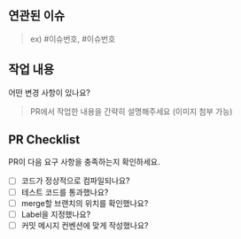 <!---- 변경 사항 및 관련 이슈에 대해 간단하게 작성해주세요. 어떻게보다 무엇을 왜 수정했는지 설명해주세요. -->
## 연관된 이슈
> ex) #이슈번호, #이슈번호 

## 작업 내용
어떤 변경 사항이 있나요?
> PR에서 작업한 내용을 간략히 설명해주세요 (이미지 첨부 가능)


## PR Checklist
PR이 다음 요구 사항을 충족하는지 확인하세요.
- [ ] 코드가 정상적으로 컴파일되나요?
- [ ] 테스트 코드를 통과했나요?
- [ ] merge할 브랜치의 위치를 확인했나요?
- [ ] Label을 지정했나요?
- [ ] 커밋 메시지 컨벤션에 맞게 작성했나요? 